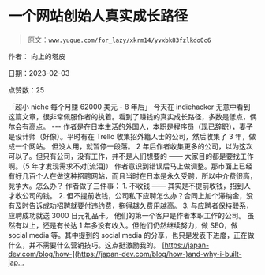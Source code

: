 # 一个网站创始人真实成长路径

> 原文：[`www.yuque.com/for_lazy/xkrm14/yvxbk83fzlkdo0c6`](https://www.yuque.com/for_lazy/xkrm14/yvxbk83fzlkdo0c6)

作者： 向上的塔皮 

日期：2023-02-03 

点赞数：25 

「超小 niche 每个月赚 62000 美元 - 8 年后」 今天在 indiehacker 无意中看到这篇文章，很非常佩服作者的执着。看到了赚钱的真实成长路径，多数是低点，偶尔会有高点。 --- 作者是在日本生活的外国人，本职是程序员（现已辞职），妻子是设计师（好像）。平时有在 Trello 收集招外籍人士的公司，然后收集了 3 年，做成一个网站。 但没人用，就暂停一段落。 2 年后作者收集更多的公司，以为这次可以了。但只有公司，没有工作，并不是人们想要的 —— 大家目的都是要找工作啊。（5 年才发现需求不对[流泪]） 作者意识到错误后马上做调整。那市面上已经有好几百个人在做这种招聘网站，而且当时在日本是永久受聘，所以中介费很高，竞争大。怎么办？ 作者做了三件事： 1. 不收钱 —— 其实是不提前收钱，招到人才收公司的钱。 2. 但不提前收钱，公司私下应聘怎么办？合同上加个滞纳金，没有及时告诉成功招聘就要付违约费，拖得越久费用越高。 3. 与应聘者保持联系，应聘成功就送 3000 日元礼品卡。 他们的第一个客户是作者本职工作的公司。 虽然有以上，还是有长达 1 年多没有收入。但他们仍然继续努力，做 SEO，做 social media 等。其中提到的 social media 的分享，也只是发表下进度，正在做什么，并不需要什么营销技巧。这点挺激励我的。 [[https://japan-dev.com/blog/how-](https://japan-dev.com/blog/how-)and-why-i-built-jap... ]([https://japan-dev.com/blog/how-and-why-i-built-japan-](https://japan-dev.com/blog/how-and-why-i-built-japan-)dev) 

